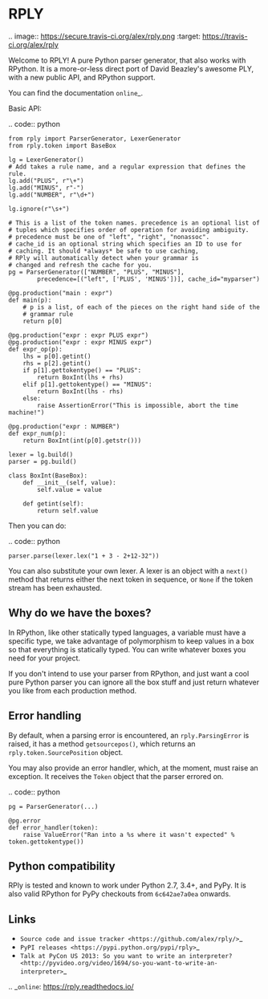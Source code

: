 RPLY
====

.. image:: https://secure.travis-ci.org/alex/rply.png
    :target: https://travis-ci.org/alex/rply

Welcome to RPLY! A pure Python parser generator, that also works with RPython.
It is a more-or-less direct port of David Beazley's awesome PLY, with a new
public API, and RPython support.

You can find the documentation `online`_.

Basic API:

.. code:: python

    from rply import ParserGenerator, LexerGenerator
    from rply.token import BaseBox

    lg = LexerGenerator()
    # Add takes a rule name, and a regular expression that defines the rule.
    lg.add("PLUS", r"\+")
    lg.add("MINUS", r"-")
    lg.add("NUMBER", r"\d+")

    lg.ignore(r"\s+")

    # This is a list of the token names. precedence is an optional list of
    # tuples which specifies order of operation for avoiding ambiguity.
    # precedence must be one of "left", "right", "nonassoc".
    # cache_id is an optional string which specifies an ID to use for
    # caching. It should *always* be safe to use caching,
    # RPly will automatically detect when your grammar is
    # changed and refresh the cache for you.
    pg = ParserGenerator(["NUMBER", "PLUS", "MINUS"],
            precedence=[("left", ['PLUS', 'MINUS'])], cache_id="myparser")

    @pg.production("main : expr")
    def main(p):
        # p is a list, of each of the pieces on the right hand side of the
        # grammar rule
        return p[0]

    @pg.production("expr : expr PLUS expr")
    @pg.production("expr : expr MINUS expr")
    def expr_op(p):
        lhs = p[0].getint()
        rhs = p[2].getint()
        if p[1].gettokentype() == "PLUS":
            return BoxInt(lhs + rhs)
        elif p[1].gettokentype() == "MINUS":
            return BoxInt(lhs - rhs)
        else:
            raise AssertionError("This is impossible, abort the time machine!")

    @pg.production("expr : NUMBER")
    def expr_num(p):
        return BoxInt(int(p[0].getstr()))

    lexer = lg.build()
    parser = pg.build()

    class BoxInt(BaseBox):
        def __init__(self, value):
            self.value = value

        def getint(self):
            return self.value

Then you can do:

.. code:: python

    parser.parse(lexer.lex("1 + 3 - 2+12-32"))

You can also substitute your own lexer. A lexer is an object with a ``next()``
method that returns either the next token in sequence, or ``None`` if the token
stream has been exhausted.

Why do we have the boxes?
-------------------------

In RPython, like other statically typed languages, a variable must have a
specific type, we take advantage of polymorphism to keep values in a box so
that everything is statically typed. You can write whatever boxes you need for
your project.

If you don't intend to use your parser from RPython, and just want a cool pure
Python parser you can ignore all the box stuff and just return whatever you
like from each production method.

Error handling
--------------

By default, when a parsing error is encountered, an ``rply.ParsingError`` is
raised, it has a method ``getsourcepos()``, which returns an
``rply.token.SourcePosition`` object.

You may also provide an error handler, which, at the moment, must raise an
exception. It receives the ``Token`` object that the parser errored on.

.. code:: python

    pg = ParserGenerator(...)

    @pg.error
    def error_handler(token):
        raise ValueError("Ran into a %s where it wasn't expected" % token.gettokentype())

Python compatibility
--------------------

RPly is tested and known to work under Python 2.7, 3.4+, and PyPy. It is
also valid RPython for PyPy checkouts from ``6c642ae7a0ea`` onwards.

Links
-----

* `Source code and issue tracker <https://github.com/alex/rply/>`_
* `PyPI releases <https://pypi.python.org/pypi/rply>`_
* `Talk at PyCon US 2013: So you want to write an interpreter? <http://pyvideo.org/video/1694/so-you-want-to-write-an-interpreter>`_

.. _`online`: https://rply.readthedocs.io/
